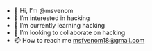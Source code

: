 - 👋 Hi, I’m @msvenom
- 👀 I’m interested in hacking
- 🌱 I’m currently learning hacking
- 💞️ I’m looking to collaborate on hacking
- 📫 How to reach me msfvenom18@gmail.com

<!---
msvenom/msvenom is a ✨ special ✨ repository because its `README.md` (this file) appears on your GitHub profile.
You can click the Preview link to take a look at your changes.
--->
